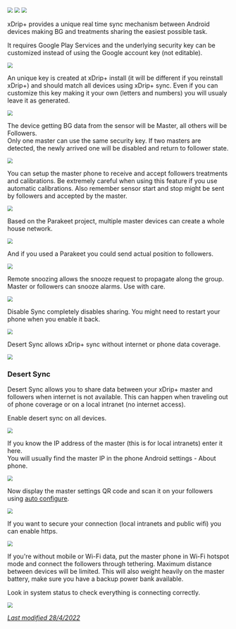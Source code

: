 <img src="../../images/hamburger_menu.png" style="zoom:75%;" />  
<img src="../../images/M-S.png" style="zoom:75%;" />  
<img src="../images/M-S-SY.png" style="zoom:75%;" />

xDrip+ provides a unique real time sync mechanism between Android devices making BG and treatments sharing the easiest possible task.

It requires Google Play Services and the underlying security key can be customized instead of using the Google account key (not editable).

<img src="../images/M-S-SY1.png" style="zoom:75%;" />

An unique key is created at xDrip+ install (it will be different if you reinstall xDrip+) and should match all devices using xDrip+ sync. Even if you can customize this key making it your own (letters and numbers) you will usualy leave it as generated.

<img src="../images/M-S-SY2.png" style="zoom:75%;" />

The device getting BG data from the sensor will be Master, all others will be Followers.  
Only one master can use the same security key. If two masters are detected, the newly arrived one will be disabled and return to follower state.

<img src="../images/M-S-SY3.png" style="zoom:75%;" />

You can setup the master phone to receive and accept followers treatments and calibrations. Be extremely careful when using this feature if you use automatic calibrations. Also remember sensor start and stop might be sent by followers and accepted by the master.

<img src="../images/M-S-SY4.png" style="zoom:75%;" />

Based on the Parakeet project, multiple master devices can create a whole house network.

<img src="../images/M-S-SY5.png" style="zoom:75%;" />

And if you used a Parakeet you could send actual position to followers.

<img src="../images/M-S-SY6.png" style="zoom:75%;" />

Remote snoozing allows the snooze request to propagate along the group. Master or followers can snooze alarms. Use with care.

<img src="../images/M-S-SY7.png" style="zoom:75%;" />

Disable Sync completely disables sharing. You might need to restart your phone when you enable it back.

<img src="../images/M-S-SY9.png" style="zoom:75%;" />

Desert Sync allows xDrip+ sync without internet or phone data coverage.

<img src="../images/M-S-SY8.png" style="zoom:75%;" />

### Desert Sync

Desert Sync allows you to share data between your xDrip+ master and followers when internet is not available. This can happen when traveling out of phone coverage or on a local intranet (no internet access).

Enable desert sync on all devices.

<img src="../images/M-S-SY8a.png" style="zoom:75%;" />

If you know the IP address of the master (this is for local intranets) enter it here.  
You will usually find the master IP in the phone Android settings - About phone.

<img src="../images/M-S-SY8b.png" style="zoom:75%;" />

Now display the master settings QR code and scan it on your followers using [auto configure](../copysettings/#auto-configure).

<img src="../images/M-S-SY8c.png" style="zoom:75%;" />

If you want to secure your connection (local intranets and public wifi) you can enable https.

<img src="../images/M-S-SY8d.png" style="zoom:75%;" />

If you're without mobile or Wi-Fi data, put the master phone in Wi-Fi hotspot mode and connect the followers through tethering. Maximum distance between devices will be limited. This will also weight heavily on the master battery, make sure you have a backup power bank available. 

Look in system status to check everything is connecting correctly.

<img src="../images/M-S-SY8d2.png" style="zoom:75%;" />

</br>

[*Last modified 28/4/2022*](https://github.com/NightscoutFoundation/xDrip/releases/tag/2022.03.27)